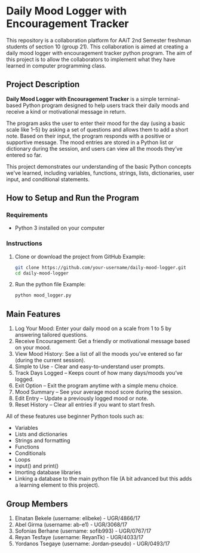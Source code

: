 # Daily Mood Logger with Encouragement Tracker

This repository is a collaboration platform for AAiT 2nd Semester freshman students of section 10 (group 21). This collaboration is aimed at creating a daily mood logger with encouragement tracker python program. The aim of this project is to allow the collaborators to implement what they have learned in computer programming class.

## Project Description

**Daily Mood Logger with Encouragement Tracker** is a simple terminal-based Python program designed to help users track their daily moods and receive a kind or motivational message in return. 

The program asks the user to enter their mood for the day (using a basic scale like 1–5) by asking a set of questions and allows them to add a short note. Based on their input, the program responds with a positive or supportive message. The mood entries are stored in a Python list or dictionary during the session, and users can view all the moods they’ve entered so far.

This project demonstrates our understanding of the basic Python concepts we've learned, including variables, functions, strings, lists, dictionaries, user input, and conditional statements.


## How to Setup and Run the Program

### Requirements
- Python 3 installed on your computer

### Instructions
1. Clone or download the project from GitHub Example:
    ```bash
   git clone https://github.com/your-username/daily-mood-logger.git
   cd daily-mood-logger
2. Run the python file Example:
    ```bash
   python mood_logger.py

## Main Features

1. Log Your Mood: Enter your daily mood on a scale from 1 to 5 by answering tailored questions.
2. Receive Encouragement: Get a friendly or motivational message based on your mood.
3. View Mood History: See a list of all the moods you've entered so far (during the current session).
4. Simple to Use - Clear and easy-to-understand user prompts.
5. Track Days Logged – Keeps count of how many days/moods you’ve logged.
6. Exit Option – Exit the program anytime with a simple menu choice.
7. Mood Summary – See your average mood score during the session.
8. Edit Entry – Update a previously logged mood or note.
9. Reset History – Clear all entries if you want to start fresh. 

All of these features use beginner Python tools such as:
- Variables
- Lists and dictionaries
- Strings and formatting
- Functions
- Conditionals
- Loops
- input() and print()
- Imorting database libraries
- Linking a database to the main python file (A bit advanced but this adds a learning element to this project).


## Group Members

1. Elnatan Bekele (username: elibeke) - UGR/4866/17
2. Abel Girma (username: ab-e1) - UGR/3068/17
3. Sofonias Berhane (username: sofib993) - UGR/0767/17
4. Reyan Tesfaye (username: ReyanTk) - UGR/4033/17
5. Yordanos Tsegaye (username: Jordan-pseudo) - UGR/0493/17
